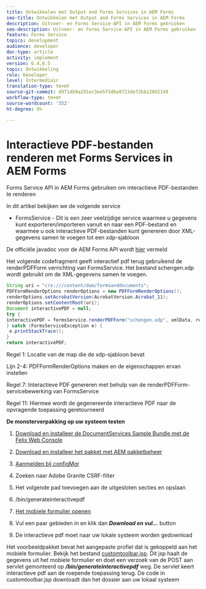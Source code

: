 ```yaml
---
title: Ontwikkelen met Output and Forms Services in AEM Forms
seo-title: Ontwikkelen met Output and Forms Services in AEM Forms
description: Uitvoer- en Forms Service-API in AEM Forms gebruiken
seo-description: Uitvoer- en Forms Service-API in AEM Forms gebruiken
feature: Forms Service
topics: development
audience: developer
doc-type: article
activity: implement
version: 6.4,6.5
topic: Ontwikkeling
role: Developer
level: Intermediair
translation-type: tm+mt
source-git-commit: d9714b9a291ec3ee5f3dba9723de72bb120d2149
workflow-type: tm+mt
source-wordcount: '352'
ht-degree: 0%

---
```



# Interactieve PDF-bestanden renderen met Forms Services in AEM Forms

Forms Service API in AEM Forms gebruiken om interactieve PDF-bestanden te renderen

In dit artikel bekijken we de volgende service

* FormsService - Dit is een zeer veelzijdige service waarmee u gegevens kunt exporteren/importeren vanuit en naar een PDF-bestand en waarmee u ook interactieve PDF-bestanden kunt genereren door XML-gegevens samen te voegen tot een xdp-sjabloon

De officiële javadoc voor de AEM Forms API wordt [hier](https://helpx.adobe.com/aem-forms/6/javadocs/com/adobe/fd/output/api/package-summary.html) vermeld

Het volgende codefragment geeft interactief pdf terug gebruikend de renderPDFForm verrichting van FormsService. Het bestand schengen.xdp wordt gebruikt om de XML-gegevens samen te voegen.

```java
String uri = "crx:///content/dam/formsanddocuments";
PDFFormRenderOptions renderOptions = new PDFFormRenderOptions();
renderOptions.setAcrobatVersion(AcrobatVersion.Acrobat_11);
renderOptions.setContentRoot(uri);
Document interactivePDF = null;
try {
interactivePDF = formsService.renderPDFForm("schengen.xdp", xmlData, renderOptions);
} catch (FormsServiceException e) {
 e.printStackTrace();
}
return interactivePDF;
```

Regel 1: Locatie van de map die de xdp-sjabloon bevat

Lijn 2-4: PDFFormRenderOptions maken en de eigenschappen ervan instellen

Regel 7: Interactieve PDF genereren met behulp van de renderPDFForm-servicebewerking van FormsService

Regel 11: Hiermee wordt de gegenereerde interactieve PDF naar de opvragende toepassing geretourneerd

**De monsterverpakking op uw systeem testen**
1. [Download en installeer de DocumentServices Sample Bundle met de Felix Web Console](/help/forms/assets/common-osgi-bundles/AEMFormsDocumentServices.core-1.0-SNAPSHOT.jar)
1. [Download en installeer het pakket met AEM pakketbeheer](assets/downloadinteractivepdffrommobileform.zip)



1. [Aanmelden bij configMgr](http://localhost:4502/system/console/configMgr)
1. Zoeken naar Adobe Granite CSRF-filter
1. Het volgende pad toevoegen aan de uitgesloten secties en opslaan
1. /bin/generateinteractivepdf
1. [Het mobiele formulier openen](http://localhost:4502/content/dam/formsanddocuments/schengen.xdp/jcr:content)
1. Vul een paar gebieden in en klik dan ***Download en vul...*** button
1. De interactieve pdf moet naar uw lokale systeem worden gedownload


Het voorbeeldpakket bevat het aangepaste profiel dat is gekoppeld aan het mobiele formulier. Bekijk het bestand [customtoolbar.jsp](http://localhost:4502/apps/AEMFormsDemoListings/customprofiles/addImageToMobileForm/demo/customtoolbar.jsp). Dit jsp haalt de gegevens uit het mobiele formulier en doet een verzoek van de POST aan servlet gemonteerd op ***/bin/generateinteractivepdf*** weg. De servlet keert interactieve pdf aan de roepende toepassing terug. De code in customtoolbar.jsp downloadt dan het dossier aan uw lokaal systeem


